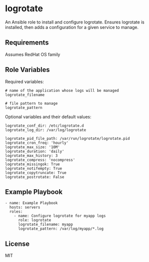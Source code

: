 logrotate
=========

An Ansible role to install and configure logrotate. Ensures logrotate is installed,
then adds a configuration for a given service to manage.

Requirements
------------

Assumes RedHat OS family

Role Variables
--------------

Required variables:

    # name of the application whose logs will be managed
    logrotate_filename

    # file pattern to manage
    logrotate_pattern

Optional variables and their default values:

    logrotate_conf_dir: /etc/logrotate.d
    logrotate_log_dir: /var/log/logrotate

    logrotate_pid_file_path: /var/run/logrotate/logrotate.pid
    logrotate_cron_freq: 'hourly'
    logrotate_max_size: '10M'
    logrotate_duration: 'daily'
    logrotate_max_history: 3
    logrotate_compress: 'nocompress'
    logrotate_missingok: True
    logrotate_notifempty: True
    logrotate_copytruncate: True
    logrotate_postrotate: False

Example Playbook
----------------

    - name: Example Playbook
      hosts: servers
      roles:
        - name: Configure logrotate for myapp logs
          role: logrotate
          logrotate_filename: myapp
          logrotate_pattern: /var/log/myapp/*.log

License
-------

MIT

